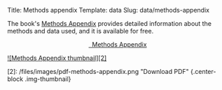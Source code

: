 Title: Methods appendix
Template: data
Slug: data/methods-appendix

The book's [Methods Appendix](/files/pdfs/Judith%20Kelley%2C%20Scorecard%20Diplomacy%2C%20Methods%20Appendix.pdf) provides detailed information about the methods and data used, and it is available for free.

<div style="text-align: center;">
<p><a href="/files/pdfs/Judith%20Kelley%2C%20Scorecard%20Diplomacy%2C%20Methods%20Appendix.pdf" class="btn btn-primary">
<span class="glyphicon glyphicon-download-alt" aria-hidden="true"></span>&nbsp;
Methods Appendix</a></p>
</div>

[![Methods Appendix thumbnail][2]][1]

[1]: /files/pdfs/Judith%20Kelley%2C%20Scorecard%20Diplomacy%2C%20Methods%20Appendix.pdf
[2]: /files/images/pdf-methods-appendix.png "Download PDF" {.center-block .img-thumbnail} 
